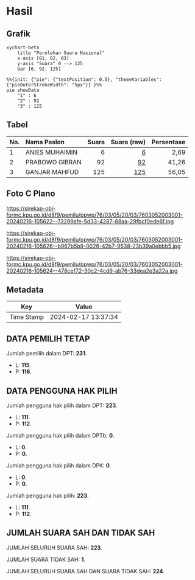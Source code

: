 # Hasil

## Grafik

```mermaid
xychart-beta
    title "Perolehan Suara Nasional"
    x-axis [01, 02, 03]
    y-axis "Suara" 0 --> 125
    bar [6, 92, 125]
```

```mermaid
%%{init: {"pie": {"textPosition": 0.5}, "themeVariables": {"pieOuterStrokeWidth": "5px"}} }%%
pie showData
    "1" : 6
    "2" : 92
    "3" : 125
```

## Tabel

| No. | Nama Paslon    | Suara | Suara (raw) | Persentase |
|:--- |:-------------- | -----:| -----------:| ----------:|
| 1   | ANIES MUHAIMIN | 6     | [6][p-1]    | 2,69       |
| 2   | PRABOWO GIBRAN | 92    | [92][p-2]   | 41,26      |
| 3   | GANJAR MAHFUD  | 125   | [125][p-3]  | 56,05      |


[p-1]: https://github.com/gigit-pemilu/pemilu-2024/blob/main/pilpres/hitung-suara/sub/76-sulawesi-barat/sub/03-mamasa/sub/05-tabulahan/sub/2003-malatiro/sub/001-tps/sub/paslon-1.txt
[p-2]: https://github.com/gigit-pemilu/pemilu-2024/blob/main/pilpres/hitung-suara/sub/76-sulawesi-barat/sub/03-mamasa/sub/05-tabulahan/sub/2003-malatiro/sub/001-tps/sub/paslon-2.txt
[p-3]: https://github.com/gigit-pemilu/pemilu-2024/blob/main/pilpres/hitung-suara/sub/76-sulawesi-barat/sub/03-mamasa/sub/05-tabulahan/sub/2003-malatiro/sub/001-tps/sub/paslon-3.txt

## Foto C Plano

https://sirekap-obj-formc.kpu.go.id/d8f9/pemilu/ppwp/76/03/05/20/03/7603052003001-20240216-105622--73299afe-5d33-4287-88aa-29fbcf0ede6f.jpg

https://sirekap-obj-formc.kpu.go.id/d8f9/pemilu/ppwp/76/03/05/20/03/7603052003001-20240216-105626--b967b5b9-0026-42b7-9538-23b39a0ebbb5.jpg

https://sirekap-obj-formc.kpu.go.id/d8f9/pemilu/ppwp/76/03/05/20/03/7603052003001-20240216-105624--478cef72-30c2-4cd9-ab76-33dea2e3a22a.jpg


## Metadata

| Key        | Value               |
| ---------- | ------------------- |
| Time Stamp | 2024-02-17 13:37:34 |


## DATA PEMILIH TETAP

Jumlah pemilih dalam DPT: **231**.
 * L: **115**.
 * P: **116**.

## DATA PENGGUNA HAK PILIH

Jumlah pengguna hak pilih dalam DPT: **223**.
 * L: **111**.
 * P: **112**.

Jumlah pengguna hak pilih dalam DPTb: **0**.
 * L: **0**.
 * P: **0**.

Jumlah pengguna hak pilih dalam DPK: **0**.
 * L: **0**.
 * P: **0**.

Jumlah pengguna hak pilih: **223**.
 * L: **111**.
 * P: **112**.

## JUMLAH SUARA SAH DAN TIDAK SAH

JUMLAH SELURUH SUARA SAH: **223**.

JUMLAH SUARA TIDAK SAH: **1**.

JUMLAH SELURUH SUARA SAH DAN SUARA TIDAK SAH: **224**.


